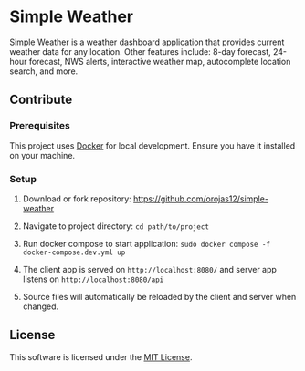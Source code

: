 # Simple Weather

Simple Weather is a weather dashboard application that provides current weather data for any location. Other features include: 8-day forecast, 24-hour forecast, NWS alerts, interactive weather map, autocomplete location search, and more.

## Contribute

### Prerequisites

This project uses [Docker](https://www.docker.com/) for local development. Ensure you have it installed on your machine.

### Setup

1. Download or fork repository: https://github.com/orojas12/simple-weather

2. Navigate to project directory: `cd path/to/project`

3. Run docker compose to start application: `sudo docker compose -f docker-compose.dev.yml up`

4. The client app is served on `http://localhost:8080/` and server app listens on `http://localhost:8080/api`

5. Source files will automatically be reloaded by the client and server when changed.

## License

This software is licensed under the [MIT License](https://github.com/orojas12/simple-weather/blob/main/LICENSE.md).